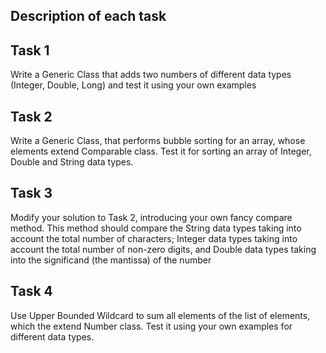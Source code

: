##    Description of each task

## Task 1
Write a Generic Class that adds two numbers of different data types (Integer, Double, Long) and
test it using your own examples

## Task 2
Write a Generic Class, that performs bubble sorting for an array, whose elements extend Comparable
class. Test it for sorting an array of Integer, Double and String data types.

## Task 3
Modify your solution to Task 2, introducing your own fancy compare method. This method
should compare the String data types taking into account the total number of characters; Integer
data types taking into account the total number of non-zero digits, and Double data types taking
into the significand (the mantissa) of the number

## Task 4
Use Upper Bounded Wildcard to sum all elements of the list of elements, which the extend Number
class. Test it using your own examples for different data types.
